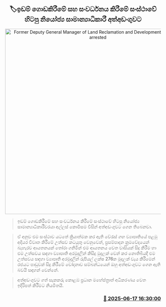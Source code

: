 <p align='center'><b><h2 align='center' title='Former Deputy General Manager of Land Reclamation and Development Corporation arrested'>🏷ඉඩම් ගොඩකිරීමේ සහ සංවර්ධනය කිරීමේ සංස්ථාවේ හිටපු නියෝජ්‍ය සාමාන්‍යාධිකාරී අත්අඩංගුවට</h2></b></p>
<p align='center'><img src='https://helakuru.sgp1.cdn.digitaloceanspaces.com/esana/images/lib/arrested2[1].jpg' width='600' alt='Former Deputy General Manager of Land Reclamation and Development Corporation arrested'></p>

> ඉඩම් ගොඩකිරීමේ සහ සංවර්ධනය කිරීමේ සංස්ථාවේ හිටපු නියෝජ්‍ය සාමාන්‍යාධිකාරීවරයා අල්ලස් කොමිසම විසින් අත්අඩංගුවට ගෙන තිබෙනවා.

> ඒ අනුව එම සංස්ථාව යටතේ ක්‍රියාත්මක කර ඇති වේරැස් ගඟ ව්‍යාපෘතියේ පළමු අදියර විවෘත කිරීමේ උත්සව කටයුතු වෙනුවෙන්, ප්‍රසම්පාදන ක්‍රමවේදයෙන් බැහැරව ආයතනයක් තෝරා ගනිමින් එම ආයතනය වෙත වාසියක් සිදු කිරීම හා එම උත්සවය සඳහා ව්‍යාපෘති අරමුදලින් කිසිදු මුදලක් වෙන් කර නොතිබියදී එම උත්සවය සඳහා ව්‍යාපෘති අරමුදලින් රුපියල් ලක්ෂ 276ක මුදලක් වැය කිරීමෙන් රජයට පාඩුවක් සිදු කිරීමේ චෝදනාව සම්බන්ධයෙන් ඔහු අත්අඩංගුවට ගෙන ඇති බවයි සඳහන් වෙන්නේ.

> අත්අඩංගුවට ගත් සැකකරු කොළඹ ප්‍රධාන මහේස්ත්‍රාත් අධිකරණය වෙත ඉදිරිපත් කිරීමට නියමිතයි.



<h3 align='right'><a href='https://www.helakuru.lk/esana/p/111098/'>📅 2025-06-17 16:30:00</a></h3>
